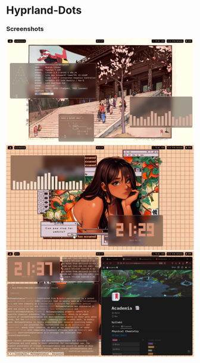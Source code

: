 # Hyprland-Dots
### Screenshots
![alt text](https://github.com/cumteayum/Hyprland-Dots/blob/main/2024-04-13-21%3A27%3A05.png)
![alt text](https://github.com/cumteayum/Hyprland-Dots/blob/main/2024-04-13-21%3A29%3A37.png)
![alttext](https://github.com/cumteayum/Hyprland-Dots/blob/main/2024-04-13-21%3A37%3A01.png)

